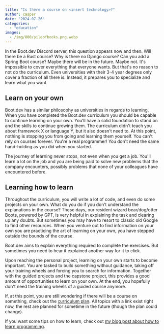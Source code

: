```yaml
---
title: "Is there a course on <insert technology>?"
author: casper
date: "2024-07-26"
categories:
  - "education"
images:
  - /img/800/pileofbooks.png.webp
---
```


In the Boot.dev Discord server, this question appears now and then. Will there be a Rust course? Why is there no Django course? Can you add a Spring Boot course? Maybe there will be in the future. Maybe not. It's impossible to cover everything that everyone wants. But that's no reason to not do the curriculum. Even universities with their 3-4 year degrees only cover a fraction of all there is. Instead, it prepares you to specialize and learn what you want.

## Learn on your own

Boot.dev has a similar philosophy as universities in regards to learning. When you have completed the Boot.dev curriculum you should be capable to continue learning on your own. You'll have a solid foundation to stand on and the skills to continue growing them. The curriculum didn't teach you about framework X or language Y, but it also doesn't need to. At this point, nothing is stopping you from going and learning them yourself. You can't rely on courses forever. You're a real programmer! You don't need the same hand-holding as you did when you started.

The journey of learning never stops, not even when you get a job. You'll learn a lot on the job and you are being paid to solve new problems that the company encounters, possibly problems that none of your colleagues have encountered before.

## Learning how to learn

Throughout the curriculum, you will write a lot of code, and even do some projects on your own. What do you do if you don't understand the explanations in the course? These days, our resident wizard bear/dog/otter Boots, powered by GPT, is very helpful in explaining the task and clearing up any doubts. But sometimes you may have to resort to classic old Google to find other resources. When you venture out to find information on your own you are practicing the art of learning on your own, you have stepped outside the bounds of the course.

Boot.dev aims to explain everything required to complete the exercises. But sometimes you need to hear it explained another way for it to click.

Upon reaching the personal project, learning on your own starts to become important. You are tasked to build something without guidance, taking off your training wheels and forcing you to search for information. Together with the guided projects and the capstone project, this provides a good amount of opportunities to learn on your own. At the end, you hopefully don't need the training wheels of a guided course anymore.

If, at this point, you are still wondering if there will be a course on something, check out the [curriculum plan](https://github.com/bootdotdev/curriculum/). All topics with a link exist right now, the rest are planned for sometime in the future (though the plan could change).

If you want some tips on how to learn, check out [my blog post about how to learn programming](https://casan.se/blog/programming/programming-how-to-learn-it-and-how-to-get-help/).
